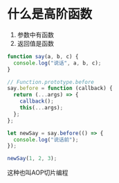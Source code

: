 # 什么是高阶函数



1. 参数中有函数
2. 返回值是函数

```js
function say(a, b, c) {
  console.log("说话", a, b, c);
}

// Function.prototype.before
say.before = function (callback) {
  return (...args) => {
    callback();
    this(...args);
  };
};

let newSay = say.before(() => {
  console.log("说话前");
});

newSay(1, 2, 3);

```

这种也叫AOP切片编程